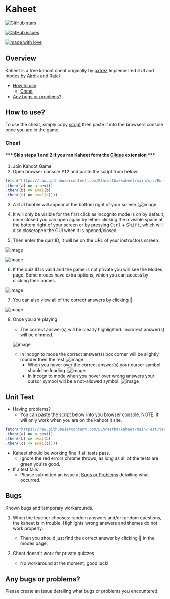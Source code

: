 # Kaheet

[![GitHub stars](https://img.shields.io/github/stars/EShrestha/kaheet?style=for-the-badge&logo=appveyor)](https://github.com/EShrestha/kaheet/stargazers)

[![GitHub issues](https://img.shields.io/github/issues/EShrestha/kaheet?style=for-the-badge)](https://github.com/EShrestha/kaheet/issues)

[![made with love](https://img.shields.io/badge/made%20with-%F0%9F%92%99-blue?style=for-the-badge)](https://github.com/EShrestha/kaheet)

## Overview

Kaheet is a free kahoot cheat originally by [pxtrez](https://github.com/pxtrez)
Implemented GUI and modes by [Airdik](https://github.com/Airdik) and [Ratel](https://github.com/Ratel8989)

- [How to use](#how-to-use)
    * [Cheat](#Cheat)
- [Any bugs or problems?](#any-bugs-or-problems)

## How to use?

To use the cheat, simply copy [script](#Cheat) then paste it into the browsers console once you are in the game.

### Cheat

#### *** __Skip steps 1 and 2 if you ran Kaheet form the <a href="https://chrome.google.com/webstore/detail/clique/nbafoaenjgkjlailomhmjofnbkjeickb" target="_blank">Clique</a> extension__ ***
1. Join Kahoot Game
2. Open browser console <kbd>F12</kbd> and paste the script from below:

```ts
fetch("https://raw.githubusercontent.com/EShrestha/kaheet/main/src/Run.js")
.then((a) => a.text()
.then((b) => eval(b)
.then((c) => eval(c))))
```
3. A GUI bubble will appear at the bottom right of your screen.
![image](./docs/bubble.png)

4. It will only be visible for the first click as Incognito mode is on by default, once closed you can open again by either clicking the invisible space at the bottom right of your screen or by pressing <kbd>Ctrl</kbd> + <kbd>Shift</kbd>, which will also close/open the GUI when it is opened/closed.

5. Then enter the quiz ID, it will be on the URL of your instructors screen.

![image](./docs/quizIdUrl.png)

![image](./docs/enterQuizId.png)

6. If the quiz ID is valid and the game is not private you will see the Modes page. Some modes have extra options, which you can access by clicking their names.

![image](./docs/chooseModes.png)

7. You can also view all of the correct answers by clicking 📑

![image](./docs/viewAllAnswers.png)


8. Once you are playing
    - The correct answer(s) will be clearly highlighted. Incorrect answer(s) will be dimmed.

    ![image](./docs/example.png)

    - In Incognito mode the correct answer(s) box corner will be slightly rounder then the rest ![image](./docs/exampleRoundCorners.png) 
        * When you hover over the correct answer(s) your cursor symbol should be loading. ![image](./docs/exampleCorrectCursor.png)
        * In Incognito mode when you hover over wrong answers your cursor symbol will be a not-allowed symbol. ![image](./docs/exampleIncorrectCursor.png)



## Unit Test

- Having problems?
    * You can paste the script below into you browser console. NOTE: it will only work when you are on the kahoot.it site.

```ts
fetch("https://raw.githubusercontent.com/EShrestha/kaheet/main/Test/testRunner.js")
.then((a) => a.text()
.then((b) => eval(b)
.then((c) => eval(c))))
```
- Kaheet should be working fine if all tests pass.
    * Ignore the red errors chrome throws, as long as all of the tests are green you're good. 
- If a test fails
    * Please submitted an issue at [Bugs or Problems](#any-bugs-or-problems) detailing what occurred.

## Bugs

Known bugs and temporary workarounds.

1. When the teacher chooses: random answers and/or random questions, the kaheet is in trouble. Highlights wrong answers and themes do not work properly. 
    * Then you should just find the correct answer by clicking 📑 in the modes page.

2. Cheat doesn't work for private quizzes
    * No workaround at the moment, good luck!

## Any bugs or problems?

Please create an issue detailing what bugs or problems you encountered.
